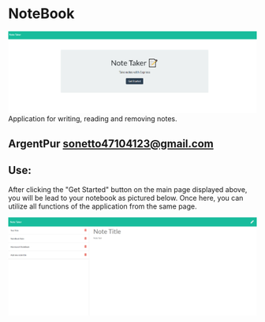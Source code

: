 # NoteBook
<img src = titlePage.PNG>
Application for writing, reading and removing notes.

## ArgentPur sonetto47104123@gmail.com

## Use: 
<p>After clicking the "Get Started" button on the main page displayed above, you will be lead to your notebook as pictured below. Once here, you can utilize all functions of the application from the same page.</p> 

<img src = overview.PNG>


##